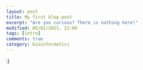 ```yaml
---
layout: post
title: My first blog post
excerpt: "Are you curious? There is nothing here!"
modified: 05/02/2021, 22:00
tags: [intro]
comments: true
category: bioinformatics
---
```


:)
